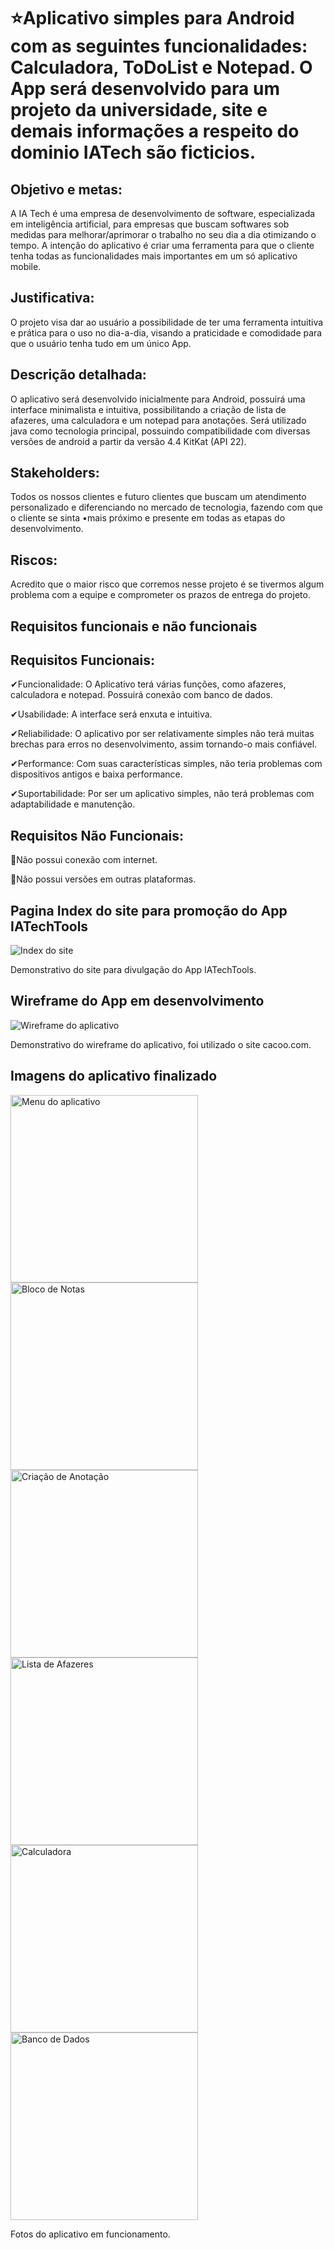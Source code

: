 <h1> ⭐Aplicativo simples para Android com as seguintes funcionalidades: Calculadora, ToDoList e Notepad. O App será desenvolvido para um projeto da universidade, site e demais informações a respeito do dominio IATech são ficticios.</h1>

<h2>Objetivo e metas:</h2>

  A IA Tech é uma empresa de desenvolvimento de software, especializada em inteligência artificial, para empresas que buscam softwares sob medidas para melhorar/aprimorar o trabalho no seu dia a dia otimizando o tempo. A intenção do aplicativo é criar uma ferramenta para que o cliente tenha todas as funcionalidades mais importantes em um só aplicativo mobile.

<h2>Justificativa:</h2>

  O projeto visa dar ao usuário a possibilidade de ter uma ferramenta intuitiva e prática para o uso no dia-a-dia, visando a praticidade e comodidade para que o usuário tenha tudo em um único App.

<h2>Descrição detalhada:</h2>

  O aplicativo será desenvolvido inicialmente para Android, possuirá uma interface minimalista e intuitiva, possibilitando a criação de lista de afazeres,  uma calculadora e um notepad para anotações. Será utilizado java como tecnologia principal, possuindo compatibilidade com diversas versões de android a partir da versão 4.4 KitKat (API 22).

<h2>Stakeholders:</h2>

  Todos os nossos clientes e futuro clientes que buscam um atendimento personalizado e diferenciando no mercado de tecnologia, fazendo com que o cliente se sinta •mais próximo e presente em todas as etapas do desenvolvimento.

<h2>Riscos:</h2>

  Acredito que o maior risco que corremos nesse projeto é se tivermos algum problema com a equipe e comprometer os prazos de entrega do projeto.

<h2>Requisitos funcionais e não funcionais<h2>

<h2>Requisitos Funcionais:</h2>

✔Funcionalidade: O Aplicativo terá várias funções, como afazeres, calculadora e notepad. Possuirá conexão com banco de dados.

✔Usabilidade: A interface será enxuta e intuitiva.

✔Reliabilidade: O aplicativo por ser relativamente simples não terá muitas brechas para erros no desenvolvimento, assim tornando-o mais confiável.

✔Performance: Com suas características simples, não teria problemas com dispositivos antigos e baixa performance.

✔Suportabilidade: Por ser um aplicativo simples, não terá problemas com adaptabilidade e manutenção.

<h2>Requisitos Não Funcionais:</h2>

🚩Não possui conexão com internet.

🚩Não possui versões em outras plataformas.

<h2>Pagina Index do site para promoção do App IATechTools</h2>

<img src="https://github.com/GusNunesDev/IATechTools/blob/master/source/image/index.png" alt="Index do site">

Demonstrativo do site para divulgação do App IATechTools.

<h2>Wireframe do App em desenvolvimento</h2>

<img src="https://github.com/GusNunesDev/IATechTools/blob/master/source/image/wireframeapp.png" alt="Wireframe do aplicativo">

Demonstrativo do wireframe do aplicativo, foi utilizado o site cacoo.com.

<h2>Imagens do aplicativo finalizado</h2>

<div>
<img src="https://github.com/GusNunesDev/IATechTools/blob/master/source/image/menuapp.jpg" alt="Menu do aplicativo" heigth="300" width="300">
<img src="https://github.com/GusNunesDev/IATechTools/blob/master/source/image/listaanotacaoapp.jpg" alt="Bloco de Notas" heigth="300" width="300">
<img src="https://github.com/GusNunesDev/IATechTools/blob/master/source/image/criaanotacaoapp.jpg" alt="Criação de Anotação" heigth="300" width="300">
<img src="https://github.com/GusNunesDev/IATechTools/blob/master/source/image/todolistapp.jpg" alt="Lista de Afazeres" heigth="300" width="300">
<img src="https://github.com/GusNunesDev/IATechTools/blob/master/source/image/calculadoraapp1.jpg" alt="Calculadora" heigth="300" width="300">
<img src="https://github.com/GusNunesDev/IATechTools/blob/master/source/image/tabelabancoanotacao.jpg" alt="Banco de Dados" heigth="300" width="300">
</div>

Fotos do aplicativo em funcionamento.

